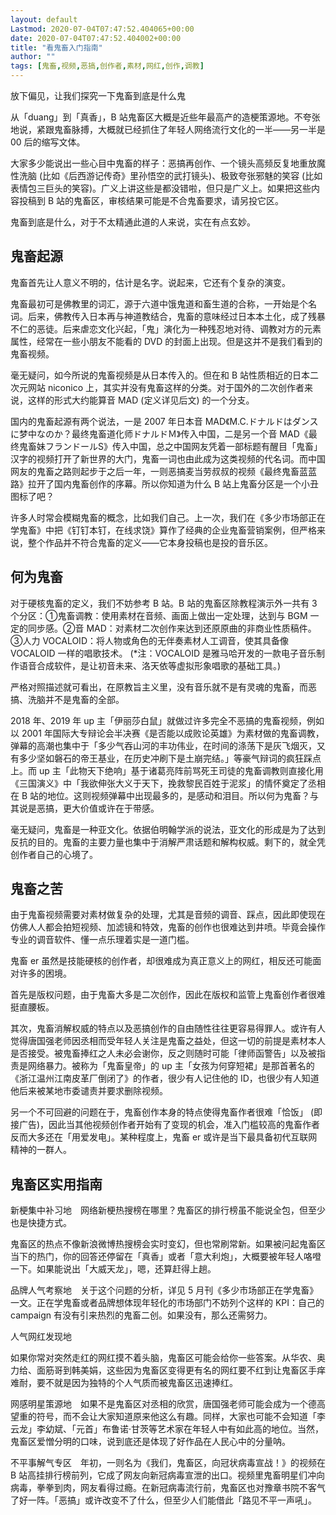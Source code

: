 ```yaml
---
layout: default
Lastmod: 2020-07-04T07:47:52.404065+00:00
date: 2020-07-04T07:47:52.404002+00:00
title: "看鬼畜入门指南"
author: ""
tags: [鬼畜,视频,恶搞,创作者,素材,网红,创作,调教]
---
```


放下偏见，让我们探究一下鬼畜到底是什么鬼

从「duang」到「真香」，B 站鬼畜区大概是近些年最高产的造梗策源地。不夸张地说，紧跟鬼畜脉搏，大概就已经抓住了年轻人网络流行文化的一半——另一半是 00 后的缩写文体。

大家多少能说出一些心目中鬼畜的样子：恶搞再创作、一个镜头高频反复地重放魔性洗脑 (比如《后西游记传奇》里孙悟空的武打镜头)、极致夸张邪魅的笑容 (比如表情包三巨头的笑容)。广义上讲这些是都没错啦，但只是广义上。如果把这些内容投稿到 B 站的鬼畜区，审核结果可能是不合鬼畜要求，请另投它区。

鬼畜到底是什么，对于不太精通此道的人来说，实在有点玄妙。

鬼畜起源
----

鬼畜首先让人意义不明的，估计是名字。说起来，它还有个复杂的演变。

鬼畜最初可是佛教里的词汇，源于六道中饿鬼道和畜生道的合称，一开始是个名词。后来，佛教传入日本再与神道教结合，鬼畜的意味经过日本本土化，成了残暴不仁的恶徒。后来虐恋文化兴起，「鬼」演化为一种残忍地对待、调教对方的元素属性，经常在一些小朋友不能看的 DVD 的封面上出现。但是这并不是我们看到的鬼畜视频。

毫无疑问，如今所说的鬼畜视频是从日本传入的。但在和 B 站性质相近的日本二次元网站 niconico 上，其实并没有鬼畜这样的分类。对于国外的二次创作者来说，这样的形式大约能算音 MAD (定义详见后文) 的一个分支。

国内的鬼畜起源有两个说法，一是 2007 年日本音 MAD《M.C.ドナルドはダンスに梦中なのか？最终鬼畜道化师ドナルドＭ》传入中国，二是另一个音 MAD《最终鬼畜妹フランドールS》传入中国，总之中国网友凭着一部标题有醒目「鬼畜」汉字的视频打开了新世界的大门，鬼畜一词也由此成为这类视频的代名词。而中国网友的鬼畜之路则起步于之后一年，一则恶搞麦当劳叔叔的视频《最终鬼畜蓝蓝路》拉开了国内鬼畜创作的序幕。所以你知道为什么 B 站上鬼畜分区是一个小丑图标了吧？

许多人时常会模糊鬼畜的概念，比如我们自己。上一次，我们在《多少市场部正在学鬼畜》中把《钉钉本钉，在线求饶》算作了经典的企业鬼畜营销案例，但严格来说，整个作品并不符合鬼畜的定义——它本身投稿也是投的音乐区。

何为鬼畜
----

对于硬核鬼畜的定义，我们不妨参考 B 站。B 站的鬼畜区除教程演示外一共有 3 个分区：①鬼畜调教：使用素材在音频、画面上做出一定处理，达到与 BGM 一定的同步感。②音 MAD：对素材二次创作来达到还原原曲的非商业性质稿件。③人力 VOCALOID：将人物或角色的无伴奏素材人工调音，使其具备像 VOCALOID 一样的唱歌技术。 (\*注：VOCALOID 是雅马哈开发的一款电子音乐制作语音合成软件，是让初音未来、洛天依等虚拟形象唱歌的基础工具。)

严格对照描述就可看出，在原教旨主义里，没有音乐就不是有灵魂的鬼畜，而恶搞、洗脑并不是鬼畜的全部。

2018 年、2019 年 up 主「伊丽莎白鼠」就做过许多完全不恶搞的鬼畜视频，例如以 2001 年国际大专辩论会半决赛《是否能以成败论英雄》为素材做的鬼畜调教，弹幕的高潮也集中于「多少气吞山河的丰功伟业，在时间的涤荡下是灰飞烟灭，又有多少坚如磐石的帝王基业，在历史冲刷下是土崩完结。」等豪气辩词的疯狂踩点上。而 up 主「此物天下绝响」基于诸葛亮阵前骂死王司徒的鬼畜调教则直接化用《三国演义》中「我欲伸张大义于天下，挽救黎民百姓于泥浆」的情怀奠定了丞相在 B 站的地位。这则视频弹幕中出现最多的，是感动和泪目。所以何为鬼畜？与其说是恶搞，更大价值或许在于带感。

毫无疑问，鬼畜是一种亚文化。依据伯明翰学派的说法，亚文化的形成是为了达到反抗的目的。鬼畜的主要力量也集中于消解严肃话题和解构权威。剩下的，就全凭创作者自己的心境了。

鬼畜之苦
----

由于鬼畜视频需要对素材做复杂的处理，尤其是音频的调音、踩点，因此即使现在仿佛人人都会拍短视频、加滤镜和特效，鬼畜的创作也很难达到井喷。毕竟会操作专业的调音软件、懂一点乐理着实是一道门槛。

鬼畜 er 虽然是技能硬核的创作者，却很难成为真正意义上的网红，相反还可能面对许多的困境。

首先是版权问题，由于鬼畜大多是二次创作，因此在版权和监管上鬼畜创作者很难挺直腰板。

其次，鬼畜消解权威的特点以及恶搞创作的自由随性往往更容易得罪人。或许有人觉得唐国强老师因丞相而受年轻人关注是鬼畜之益处，但这一切的前提是素材本人是否接受。被鬼畜捧红之人未必会谢你，反之则随时可能「律师函警告」以及被指责是网络暴力。被称为「鬼畜皇帝」的 up 主「女孩为何穿短裙」是那首著名的《浙江温州江南皮革厂倒闭了》的作者，很少有人记住他的 ID，也很少有人知道他后来被某地市委谴责并要求删除视频。

另一个不可回避的问题在于，鬼畜创作本身的特点使得鬼畜作者很难「恰饭」 (即接广告)，因此当其他视频创作者开始有了变现的机会，准入门槛较高的鬼畜作者反而大多还在「用爱发电」。某种程度上，鬼畜 er 或许是当下最具备初代互联网精神的一群人。

鬼畜区实用指南
-------

新梗集中补习地　网络新梗热搜榜在哪里？鬼畜区的排行榜虽不能说全包，但至少也是快捷方式。

鬼畜区的热点不像新浪微博热搜榜会实时变幻，但也常刷常新。如果被问起鬼畜区当下的热门，你的回答还停留在「真香」或者「意大利炮」，大概要被年轻人咯噔一下。如果能说出「大威天龙」，嗯，还算赶得上趟。

品牌人气考察地　关于这个问题的分析，详见 5 月刊《多少市场部正在学鬼畜》一文。正在学鬼畜或者品牌想体现年轻化的市场部门不妨列个这样的 KPI：自己的 campaign 有没有引来热烈的鬼畜二创。如果没有，那么还需努力。

人气网红发现地

如果你常对突然走红的网红摸不着头脑，鬼畜区可能会给你一些答案。从华农、奥力给、面筋哥到韩美娟，这些因为鬼畜区变得更有名的网红要不红到让鬼畜区手痒难耐，要不就是因为独特的个人气质而被鬼畜区迅速捧红。

网感明星策源地　如果不是鬼畜区对丞相的欣赏，唐国强老师可能会成为一个德高望重的符号，而不会让大家知道原来他这么有趣。同样，大家也可能不会知道「李云龙」李幼斌、「元首」布鲁诺·甘茨等艺术家在年轻人中有如此高的地位。当然，鬼畜区爱憎分明的口味，说到底还是体现了好作品在人民心中的分量呐。

不平事解气专区　年初，一则名为《我们，鬼畜区，向冠状病毒宣战！》的视频在 B 站高挂排行榜前列，它成了网友向新冠病毒宣泄的出口。视频里鬼畜明星们冲向病毒，拳拳到肉，网友看得过瘾。在新冠病毒流行前，鬼畜区也对豫章书院不客气了好一阵。「恶搞」或许改变不了什么，但至少人们能借此「路见不平一声吼」。

